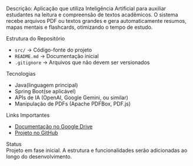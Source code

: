 Descrição:
Aplicação que utiliza Inteligência Artificial para auxiliar estudantes na leitura e compreensão de textos acadêmicos. O sistema recebe arquivos PDF ou textos grandes e gera automaticamente resumos, mapas mentais e flashcards, otimizando o tempo de estudo.  

Estrutura do Repositório  
- `src/` → Código-fonte do projeto  
- `README.md` → Documentação inicial  
- `.gitignore` → Arquivos que não devem ser versionados  

Tecnologias  
- Java(linguagem principal)  
- Spring Boot(se aplicável)  
- APIs de IA (OpenAI, Google Gemini, ou similar)  
- Manipulação de PDFs (Apache PDFBox, PDF.js)  

Links Importantes  
- [Documentação no Google Drive](https://docs.google.com/document/d/1qfVvh0RTGFYgaV2e6s6SmhDBZz5oyZyAKm7IGAJzICc/edit?usp=sharing)  
- [Projeto no GitHub](LINK_DO_REPO_AQUI)  

Status  
Projeto em fase inicial. A estrutura e funcionalidades serão adicionadas ao longo do desenvolvimento.


